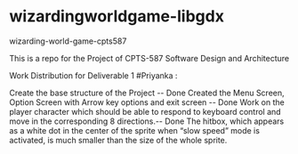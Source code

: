 # wizardingworldgame-libgdx

wizarding-world-game-cpts587

This is a repo for the Project of CPTS-587 Software Design and Architecture

Work Distribution for Deliverable 1
#Priyanka :

Create the base structure of the Project -- Done
Created the Menu Screen, Option Screen with Arrow key options and exit screen -- Done
Work on the player character which should be able to respond to keyboard control and move in the corresponding 8 directions.-- Done
The hitbox, which appears as a white dot in the center of the sprite when “slow speed” mode is activated, is much smaller than the size of the whole sprite.